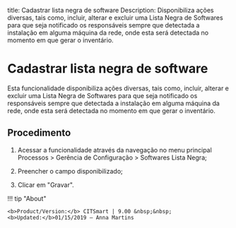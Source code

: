 title: Cadastrar lista negra de software
Description: Disponibiliza ações diversas, tais como, incluir, alterar e excluir uma Lista Negra de Softwares para que seja notificado os responsáveis sempre que detectada a instalação em alguma máquina da rede, onde esta será detectada no momento em que gerar o inventário.
# Cadastrar lista negra de software

Esta funcionalidade disponibiliza ações diversas, tais como, incluir, alterar e
excluir uma Lista Negra de Softwares para que seja notificado os responsáveis
sempre que detectada a instalação em alguma máquina da rede, onde esta será
detectada no momento em que gerar o inventário.

Procedimento
------------

1.  Acessar a funcionalidade através da navegação no menu principal Processos \>
    Gerência de Configuração \> Softwares Lista Negra;

2.  Preencher o campo disponibilizado;

3.  Clicar em "Gravar".


!!! tip "About"

    <b>Product/Version:</b> CITSmart | 9.00 &nbsp;&nbsp;
    <b>Updated:</b>01/15/2019 – Anna Martins
